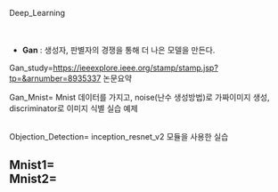 Deep_Learning  
<br>
<br>
- __Gan__  : 생성자, 판별자의 경쟁을 통해 더 나은 모델을 만든다. 

Gan_study=https://ieeexplore.ieee.org/stamp/stamp.jsp?tp=&arnumber=8935337 논문요약
<br>

Gan_Mnist= Mnist 데이터를 가지고, noise(난수 생성방법)로 가짜이미지 생성, discriminator로 이미지 식별 실습 예제  
<br>


Objection_Detection= inception_resnet_v2 모듈을 사용한 실습  

Mnist1=   
Mnist2=  
--------------------------------------------------

